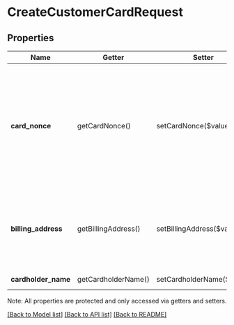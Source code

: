 # CreateCustomerCardRequest

## Properties
Name | Getter | Setter | Type | Description | Notes
------------ | ------------- | ------------- | ------------- | ------------- | -------------
**card_nonce** | getCardNonce() | setCardNonce($value) | **string** | A card nonce representing the credit card to link to the customer.  Card nonces are generated by the &#x60;SqPaymentForm&#x60; that buyers enter their card information into. See [Embedding the payment form](/articles/adding-payment-form/) for more information. | 
**billing_address** | getBillingAddress() | setBillingAddress($value) | [**\SquareConnect\Model\Address**](Address.md) | Address information for the card on file. Only the &#x60;postal_code&#x60; field is required for payments in the US and Canada. | [optional] 
**cardholder_name** | getCardholderName() | setCardholderName($value) | **string** | The cardholder&#39;s name. | [optional] 

Note: All properties are protected and only accessed via getters and setters.

[[Back to Model list]](../../README.md#documentation-for-models) [[Back to API list]](../../README.md#documentation-for-api-endpoints) [[Back to README]](../../README.md)

